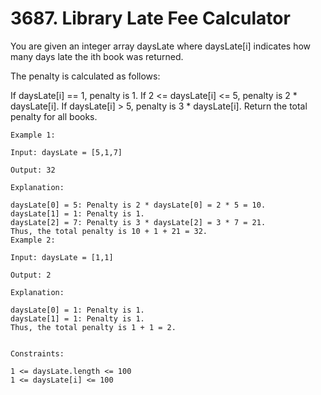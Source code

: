 # 3687. Library Late Fee Calculator

You are given an integer array daysLate where daysLate[i] indicates how many days late the ith book was returned.

The penalty is calculated as follows:

If daysLate[i] == 1, penalty is 1.
If 2 <= daysLate[i] <= 5, penalty is 2 * daysLate[i].
If daysLate[i] > 5, penalty is 3 * daysLate[i].
Return the total penalty for all books.

 
```
Example 1:

Input: daysLate = [5,1,7]

Output: 32

Explanation:

daysLate[0] = 5: Penalty is 2 * daysLate[0] = 2 * 5 = 10.
daysLate[1] = 1: Penalty is 1.
daysLate[2] = 7: Penalty is 3 * daysLate[2] = 3 * 7 = 21.
Thus, the total penalty is 10 + 1 + 21 = 32.
Example 2:

Input: daysLate = [1,1]

Output: 2

Explanation:

daysLate[0] = 1: Penalty is 1.
daysLate[1] = 1: Penalty is 1.
Thus, the total penalty is 1 + 1 = 2.
 

Constraints:

1 <= daysLate.length <= 100
1 <= daysLate[i] <= 100
 
